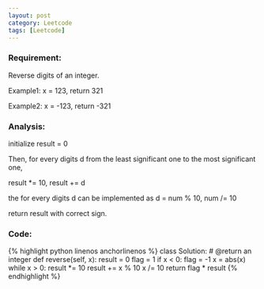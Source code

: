 ```yaml
---
layout: post
category: Leetcode
tags: [Leetcode]
---
```

### Requirement:
Reverse digits of an integer.

Example1: x = 123, return 321

Example2: x = -123, return -321

### Analysis:
initialize result = 0

Then, for every digits d from the least significant one to the most significant one, 

result *= 10, result += d

the for every digits d can be implemented as d = num % 10, num /= 10

return result with correct sign.

### Code:
{% highlight python  linenos anchorlinenos %}
class Solution:
    # @return an integer
    def reverse(self, x):
        result = 0
        flag = 1
        if x < 0:
            flag = -1
            x = abs(x)
        while x > 0:
            result *= 10
            result += x % 10
            x /= 10
        return flag * result
{% endhighlight %}